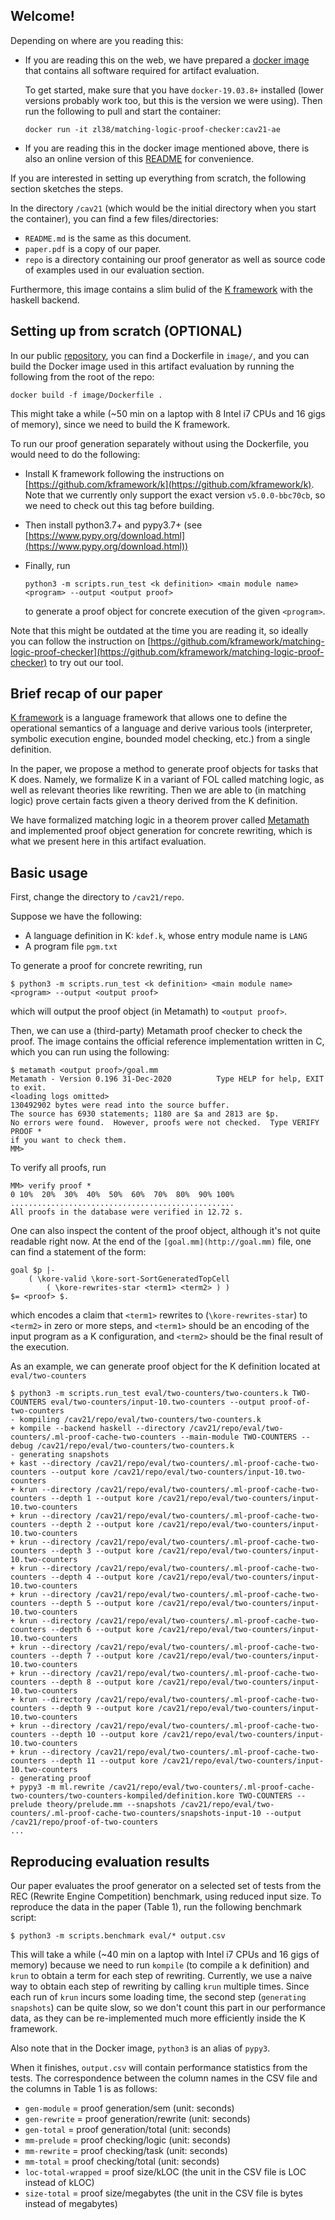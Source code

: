 ## Welcome!

Depending on where are you reading this:

- If you are reading this on the web, we have prepared a [docker image](https://hub.docker.com/r/zl38/matching-logic-proof-checker) that contains all software required for artifact evaluation.

    To get started, make sure that you have `docker-19.03.8+` installed (lower versions probably work too, but this is the version we were using). Then run the following to pull and start the container:

    ```
    docker run -it zl38/matching-logic-proof-checker:cav21-ae
    ```

- If you are reading this in the docker image mentioned above, there is also an online version of this [README](https://github.com/kframework/matching-logic-proof-checker/blob/cav21-ae/image/README.md) for convenience.

If you are interested in setting up everything from scratch, the following section sketches the steps.

In the directory `/cav21` (which would be the initial directory when you start the container), you can find a few files/directories:

- `README.md` is the same as this document.
- `paper.pdf` is a copy of our paper.
- `repo` is a directory containing our proof generator as well as source code of examples used in our evaluation section.

Furthermore, this image contains a slim bulid of the [K framework](https://kframework.org/) with the haskell backend.

## Setting up from scratch (OPTIONAL)

In our public [repository](https://github.com/kframework/matching-logic-proof-checker/tree/cav21-ae), you can find a Dockerfile in `image/`, and you can build the Docker image used in this artifact evaluation by running the following from the root of the repo:

```
docker build -f image/Dockerfile .
```

This might take a while (~50 min on a laptop with 8 Intel i7 CPUs and 16 gigs of memory), since we need to build the K framework.

To run our proof generation separately without using the Dockerfile, you would need to do the following:

- Install K framework following the instructions on [https://github.com/kframework/k](https://github.com/kframework/k). Note that we currently only support the exact version `v5.0.0-bbc70cb`, so we need to check out this tag before building.
- Then install python3.7+ and pypy3.7+ (see [https://www.pypy.org/download.html](https://www.pypy.org/download.html))
- Finally, run

    ```
    python3 -m scripts.run_test <k definition> <main module name> <program> --output <output proof>
    ```

    to generate a proof object for concrete execution of the given `<program>`.

Note that this might be outdated at the time you are reading it, so ideally you can follow the instruction on [https://github.com/kframework/matching-logic-proof-checker](https://github.com/kframework/matching-logic-proof-checker) to try out our tool.

## Brief recap of our paper

[K framework](https://kframework.org/) is a language framework that allows one to define the operational semantics of a language and derive various tools (interpreter, symbolic execution engine, bounded model checking, etc.) from a single definition.

In the paper, we propose a method to generate proof objects for tasks that K does. Namely, we formalize K in a variant of FOL called matching logic, as well as relevant theories like rewriting. Then we are able to (in matching logic) prove certain facts given a theory derived from the K definition.

We have formalized matching logic in a theorem prover called [Metamath](http://us.metamath.org/) and implemented proof object generation for concrete rewriting, which is what we present here in this artifact evaluation.

## Basic usage

First, change the directory to `/cav21/repo`.

Suppose we have the following:

- A language definition in K: `kdef.k`, whose entry module name is `LANG`
- A program file `pgm.txt`

To generate a proof for concrete rewriting, run

```
$ python3 -m scripts.run_test <k definition> <main module name> <program> --output <output proof>
```

which will output the proof object (in Metamath) to `<output proof>`.

Then, we can use a (third-party) Metamath proof checker to check the proof. The image contains the official reference implementation written in C, which you can run using the following:

```
$ metamath <output proof>/goal.mm
Metamath - Version 0.196 31-Dec-2020          Type HELP for help, EXIT to exit.
<loading logs omitted>
130492902 bytes were read into the source buffer.
The source has 6930 statements; 1180 are $a and 2813 are $p.
No errors were found.  However, proofs were not checked.  Type VERIFY PROOF *
if you want to check them.
MM>
```

To verify all proofs, run

```
MM> verify proof *
0 10%  20%  30%  40%  50%  60%  70%  80%  90% 100%
..................................................
All proofs in the database were verified in 12.72 s.
```

One can also inspect the content of the proof object, although it's not quite readable right now. At the end of the `[goal.mm](http://goal.mm)` file, one can find a statement of the form:

```
goal $p |-
	( \kore-valid \kore-sort-SortGeneratedTopCell
		( \kore-rewrites-star <term1> <term2> ) )
$= <proof> $.
```

which encodes a claim that `<term1>` rewrites to (`\kore-rewrites-star`) to `<term2>` in zero or more steps, and `<term1>` should be an encoding of the input program as a K configuration, and `<term2>` should be the final result of the execution.

As an example, we can generate proof object for the K definition located at `eval/two-counters`

```
$ python3 -m scripts.run_test eval/two-counters/two-counters.k TWO-COUNTERS eval/two-counters/input-10.two-counters --output proof-of-two-counters
- kompiling /cav21/repo/eval/two-counters/two-counters.k
+ kompile --backend haskell --directory /cav21/repo/eval/two-counters/.ml-proof-cache-two-counters --main-module TWO-COUNTERS --debug /cav21/repo/eval/two-counters/two-counters.k
- generating snapshots
+ kast --directory /cav21/repo/eval/two-counters/.ml-proof-cache-two-counters --output kore /cav21/repo/eval/two-counters/input-10.two-counters
+ krun --directory /cav21/repo/eval/two-counters/.ml-proof-cache-two-counters --depth 1 --output kore /cav21/repo/eval/two-counters/input-10.two-counters
+ krun --directory /cav21/repo/eval/two-counters/.ml-proof-cache-two-counters --depth 2 --output kore /cav21/repo/eval/two-counters/input-10.two-counters
+ krun --directory /cav21/repo/eval/two-counters/.ml-proof-cache-two-counters --depth 3 --output kore /cav21/repo/eval/two-counters/input-10.two-counters
+ krun --directory /cav21/repo/eval/two-counters/.ml-proof-cache-two-counters --depth 4 --output kore /cav21/repo/eval/two-counters/input-10.two-counters
+ krun --directory /cav21/repo/eval/two-counters/.ml-proof-cache-two-counters --depth 5 --output kore /cav21/repo/eval/two-counters/input-10.two-counters
+ krun --directory /cav21/repo/eval/two-counters/.ml-proof-cache-two-counters --depth 6 --output kore /cav21/repo/eval/two-counters/input-10.two-counters
+ krun --directory /cav21/repo/eval/two-counters/.ml-proof-cache-two-counters --depth 7 --output kore /cav21/repo/eval/two-counters/input-10.two-counters
+ krun --directory /cav21/repo/eval/two-counters/.ml-proof-cache-two-counters --depth 8 --output kore /cav21/repo/eval/two-counters/input-10.two-counters
+ krun --directory /cav21/repo/eval/two-counters/.ml-proof-cache-two-counters --depth 9 --output kore /cav21/repo/eval/two-counters/input-10.two-counters
+ krun --directory /cav21/repo/eval/two-counters/.ml-proof-cache-two-counters --depth 10 --output kore /cav21/repo/eval/two-counters/input-10.two-counters
+ krun --directory /cav21/repo/eval/two-counters/.ml-proof-cache-two-counters --depth 11 --output kore /cav21/repo/eval/two-counters/input-10.two-counters
- generating proof
+ pypy3 -m ml.rewrite /cav21/repo/eval/two-counters/.ml-proof-cache-two-counters/two-counters-kompiled/definition.kore TWO-COUNTERS --prelude theory/prelude.mm --snapshots /cav21/repo/eval/two-counters/.ml-proof-cache-two-counters/snapshots-input-10 --output /cav21/repo/proof-of-two-counters
...
```

## Reproducing evaluation results

Our paper evaluates the proof generator on a selected set of tests from the REC (Rewrite Engine Competition) benchmark, using reduced input size. To reproduce the data in the paper (Table 1), run the following benchmark script:

```
$ python3 -m scripts.benchmark eval/* output.csv
```

This will take a while (~40 min on a laptop with Intel i7 CPUs and 16 gigs of memory) because we need to run `kompile` (to compile a k definition) and `krun` to obtain a term for each step of rewriting. Currently, we use a naive way to obtain each step of rewriting by calling `krun` multiple times. Since each run of `krun` incurs some loading time, the second step (`generating snapshots`) can be quite slow, so we don't count this part in our performance data, as they can be re-implemented much more efficiently inside the K framework.

Also note that in the Docker image, `python3` is an alias of `pypy3`.

When it finishes, `output.csv` will contain performance statistics from the tests. The correspondence between the column names in the CSV file and the columns in Table 1 is as follows:

- `gen-module` = proof generation/sem (unit: seconds)
- `gen-rewrite` = proof generation/rewrite (unit: seconds)
- `gen-total` = proof generation/total (unit: seconds)
- `mm-prelude` = proof checking/logic (unit: seconds)
- `mm-rewrite` = proof checking/task (unit: seconds)
- `mm-total` = proof checking/total (unit: seconds)
- `loc-total-wrapped` = proof size/kLOC (the unit in the CSV file is LOC instead of kLOC)
- `size-total` = proof size/megabytes (the unit in the CSV file is bytes instead of megabytes)
